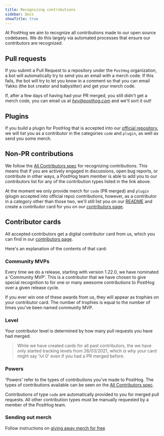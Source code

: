 ```yaml
---
title: Recognizing contributions
sidebar: Docs
showTitle: true
---
```


At PostHog we aim to recognize all contributions made to our open source codebases. We do this largely via automated processes that ensure our contributors are recognized. 

## Pull requests

If you submit a Pull Request to a repository under the `PostHog` organization, a bot will automatically try to send you an email with a merch code. If this fails, the bot will try to let you know in a comment so that you can email Yakko (the bot creator and babysitter) and get your merch code. 

If, after a few days of having had your PR merged, you still didn't get a merch code, you can email us at _[hey@posthog.com](mailto:hey@posthog.com)_ and we'll sort it out!

## Plugins

If you build a plugin for PostHog that is accepted into our [official repository](https://github.com/PostHog/plugin-repository), we will list you as a contributor in the categories `code` and `plugin`, as well as send you some merch. 

## Non-PR contributions

We follow the [All Contributors spec](https://allcontributors.org/docs/en/emoji-key) for recognizing contributions. This means that if you are actively engaged in discussions, open bug reports, or contribute in other ways, a PostHog team member is able to add you to our contributors list for any of the contribution types listed in the link above.

At the moment we only provide merch for `code` (PR merged) and `plugin` (plugin accepted into official repo) contributions, however, as a contributor in a category other than those two, we'll still list you on our [README](https://github.com/PostHog/posthog#contributors-) and create a contributor card for you on our [contributors page](/contributors).

## Contributor cards

All accepted contributors get a digital contributor card from us, which you can find in our [contributors page](/contributors).

Here's an explanation of the contents of that card:

### Community MVPs

Every time we do a release, starting with version 1.22.0, we have nominated a 'Community MVP'. This is a contributor that we have chosen to give special recognition to for one or many awesome contributions to PostHog over a given release cycle.

If you ever win one of these awards from us, they will appear as trophies on your contributor card. The number of trophies is equal to the number of times you've been named community MVP.

### Level

Your contributor level is determined by how many pull requests you have had merged.

<blockquote class='warning-note'>

While we have created cards for all past contributors, the we have only started tracking levels from 26/03/2021, which is why your card might say 'lvl 0' even if you had a PR merged before.

</blockquote>

### Powers

'Powers' refer to the types of contributions you've made to PostHog. The types of contributions available can be seen on the [All Contributors spec](https://allcontributors.org/docs/en/emoji-key).

Contributions of type `code` are automatically provided to you for merged pull requests. All other contribution types must be manually requested by a member of the PostHog team.

### Sending out merch
Follow instructions on [giving away merch for free](handbook/company/merch-store.md)

